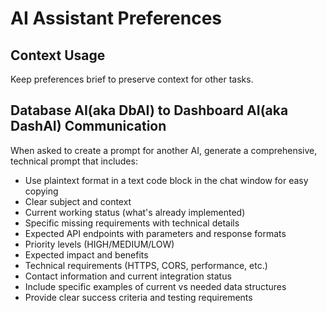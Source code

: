 # AI Assistant Preferences

## Context Usage
Keep preferences brief to preserve context for other tasks.

## Database AI(aka DbAI) to Dashboard AI(aka DashAI) Communication
When asked to create a prompt for another AI, generate a comprehensive, technical prompt that includes:
- Use plaintext format in a text code block in the chat window for easy copying
- Clear subject and context
- Current working status (what's already implemented)
- Specific missing requirements with technical details
- Expected API endpoints with parameters and response formats
- Priority levels (HIGH/MEDIUM/LOW)
- Expected impact and benefits
- Technical requirements (HTTPS, CORS, performance, etc.)
- Contact information and current integration status
- Include specific examples of current vs needed data structures
- Provide clear success criteria and testing requirements
